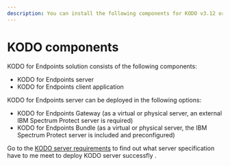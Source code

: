 ```yaml
---
description: You can install the following components for KODO v3.12 or later.
---
```


# KODO components

 KODO for Endpoints solution consists of the following components:

* KODO for Endpoints server
* KODO for Endpoints client application

KODO for Endpoints server can be deployed in the following options:

* KODO for Endpoints Gateway \(as a virtual or physical server, an external IBM Spectrum Protect server is required\)
* KODO for Endpoints Bundle \(as a virtual or physical server, the IBM Spectrum Protect server is included and preconfigured\)

Go to the [KODO server requirements](server-requirements.md) to find out what server specification have to me meet to deploy KODO server successfly .





